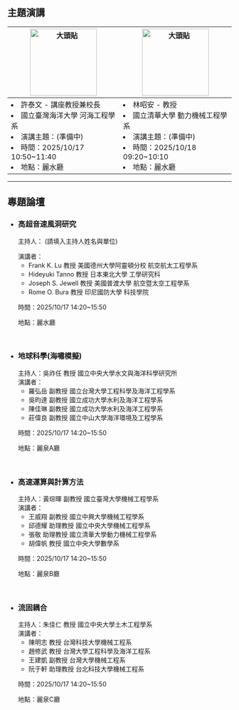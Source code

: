 

## 主題演講


<center>
    <body>
    <div class="table-wrapper">
        <table class="table">
            <thead>
                <tr>
                    <th style="width: 20%;"> <img src="./static/img/DSC00804P.jpg" alt="大頭貼" class = "speak-img"> </th>
                    <th style="width: 20%;"> <img src="./static/img/Chao-An-Lin.jpg" alt="大頭貼" class = "speak-img">  </th>
                </tr>
            </thead>
            <tbody>
                <tr>
                    <td>               
<li>許泰文 - 講座教授兼校長  </li>
<li>國立臺灣海洋大學 河海工程學系 </li> 
<li>演講主題：(準備中)  </li>
<li>時間：2025/10/17 10:50~11:40 </li>
<li>地點：麗水廳</li>
</td>
                    <td>
<li>林昭安 - 教授  </li>
<li>國立清華大學 動力機械工程學系   </li> 
<li>演講主題：(準備中)  </li>
<li>時間：2025/10/18 09:20~10:10  </li>
<li>地點：麗水廳</li>
</td>
                </tr>
            </tbody>
        </table>
    </div>
    </body>
</center>

<!--
## 國外學者論壇
主持人:  
演講者介紹
<table class="invited-scholars">
  <thead>
    <tr>
      <th>Name</th>
      <th>Affiliation</th>
      <th>Supersonic Wind Tunnel Research & Experience</th>
    </tr>
  </thead>
  <tbody>
    <tr>
      <td>Frank K. Lu</td>
      <td>University of Texas at Arlington, USA</td>
      <td>
        <p>Dr. Lu is a globally recognized expert in hypersonic and supersonic</p>
        <p>experimental aerodynamics. His extensive background includes </p>
        <p>expertise  in  detonation  propulsion  systems,  shock  wave-boundary </p>
        <p>layer  interactions,  and  experimental  flow  diagnostics.  He  has  also </p>
        <p>served as the Director of the Aerodynamics Research Center at UTA.</p>
      </td>
    </tr>
    <tr>
      <td>Hideyuki Tanno</td>
      <td>Tohoku University, Japan</td>
      <td>
        <p>Dr.  Tanno  is  a  globally  recognized  expert  in  rotating  detonation </p>
        <p>engines  and  air-breathing  propulsion  systems  for  scramjets.  His </p>
        <p>research also focuses on aero-thermal engineering for re-entry </p>
        <p>spacecraft  and  hypersonic  cruisers,  as  well  as  radiation  heating  of </p>
        <p>super-orbital  reentry  capsules.  He  has  extensive  experience  in  both </p>
        <p>fundamental research and experimental facility development, </p>
        <p>including his current role as a Senior Researcher at JAXA's HIEST </p>
        <p>facility.</p>
      </td>
    </tr>
    <tr>
      <td>Joseph S. Jewell</td>
      <td>Purdue University, USA</td>
      <td>
        <p>Dr.  Jewell’s  notable  experience  includes  leadership  roles  as  the </p>
        <p>Director of Purdue University's Boeing-AFOSR Mach 6 Quiet </p>
        <p>Tunnel  and  HYPULSE  Reflected  Shock/Expansion  Tunnel.  His </p>
        <p>research expertise encompasses hypersonic boundary-layer </p>
        <p>transition, low-disturbance wind tunnel testing, and advanced laser-</p>
        <p>based diagnostics </p>
</td>
    </tr>
    <tr>
      <td>Rome Oktovianus Bura</td>
      <td>Republic of Indonesia Defense University (RIDU)</td>
      <td>
        <p>Dr.  Bura  is  an  expert  in  hypersonic  aerothermodynamics  and  high-</p>
        <p>speed  aerodynamics,  with  a  focus  on  defense-related  aerospace </p>
        <p>technology. He has extensive experience across academia and </p>
        <p>industry,  including  serving  as  Dean  of  the  Faculty  of  Defense </p>
        <p>Technology at RIDU and as a Visiting Professor at the University of </p>
        <p>Texas at Arlington. His research also covers detonation-based shock </p>
        <p>physics and flow control.</p>
      </td>
    </tr>
  </tbody>
</table-->

<!--時間：2025/10/17 14:20~15:50
    
地點：麗水廳 -->

<hr/>

## 專題論壇
* ### 高超音速風洞研究
    主持人： (請填入主持人姓名與單位)

    演講者：  
    * Frank K. Lu 教授 美國德州大學阿靈頓分校 航空航太工程學系
    * Hideyuki Tanno 教授 日本東北大學 工學研究科
    * Joseph S. Jewell 教授 美國普渡大學 航空暨太空工程學系
    * Rome O. Bura 教授 印尼國防大學 科技學院
    
    時間：2025/10/17 14:20~15:50
    
    地點：麗水廳  
</br>

* ### 地球科學(海嘯模擬)
    主持人：吳祚任 教授 國立中央大學水文與海洋科學研究所  
    演講者：
    * 羅弘岳 副教授	國立台灣大學工程科學及海洋工程學系
    * 吳昀達 副教授	國立成功大學水利及海洋工程學系
    * 陳佳琳 副教授	國立成功大學水利及海洋工程學系
    * 莊偉良 副教授	國立中山大學海洋環境及工程學系  
    
    時間：2025/10/17 14:20~15:50
    
    地點：麗泉A廳  
</br>

* ### 高速運算與計算方法  
    主持人：黃琮暉 副教授 國立臺灣大學機械工程學系  
    演講者：
    * 王威翔 副教授 國立中興大學機械工程學系
    * 邱德耀 助理教授 國立中央大學機械工程學系
    * 張敬 助理教授 國立清華大學動力機械工程學系
    * 胡偉帆 教授 國立中央大學數學系  
    
    時間：2025/10/17 14:20~15:50 

    地點：麗泉B廳 
</br>

* ### 流固耦合  
    主持人：朱佳仁 教授	國立中央大學土木工程學系  
    演講者：
    * 陳明志 教授 台灣科技大學機械工程系
    * 趙修武 教授 台灣大學工程科學及海洋工程系
    * 王建凱 副教授 台灣大學機械工程系
    * 阮于軒 助理教授 台北科技大學機械工程系  
    
    時間：2025/10/17 14:20~15:50 
    
    地點：麗泉C廳  




<style>
    .speak-img {
        width: 150px;
        height: auto;
    }

    p {
        margin-bottom: 0;
    }
    /* 只影響 Markdown 區域的所有表格 --------------------------- */

      /* ============  外框（負責寬度、圓角、陰影、捲軸） ============ */
      .table-wrapper{
      width:fit-content;     /* 寬度 = 內容本身 (表格) 
      /*width:100vw;*/
      margin: center;         
      border: 0.1vh solidrgba(213, 213, 213, 0.45);
      border-radius: 0.5vh;

      }

    .md-content table,
    #markdown-container table{
      width: 100%;                /* 撐到跟外框一樣寬 */
      /*border-collapse: collapse;   表頭／內容線條連在一起 */
      overflow:auto;

      font-family:"Segoe UI",Roboto,"Helvetica Neue",Arial,"Noto Sans",sans-serif;
      font-size:1rem;                     /* 16px，可視需要調整 */
      color:#333;
    }

    /* 表頭 ---------------------------------------------------- */
    .md-content th,
    #markdown-container th{
      font-weight:600;
      font-size:3.5vh;                  /* 稍大一點 */
      padding:1vh 3vh;
      text-align:left;                    /* 日期欄靠左 */
      /*border-bottom:0.4vh solid rgb(192, 192, 192);     粗底線 */
      background-color: transparent;
    }
    .md-content th,
    #markdown-container th:not(:first-child){    
      text-align:left;
      }


    /* 表格內容 ------------------------------------------------ */
    .md-content td,
    #markdown-container td{
      font-size:3.5vh; 
      padding:1vh 3vh;
      
      background-color: transparent;  
      text-align:left; 
    }
      /* 表頭：金額欄改右對齊 */


      /* 最後一列不需要底線 */
      .md-content tr,
      #markdown-container .table tr:last-child td{
      border-bottom:none;
      }

    /* 表格過寬時的橫向捲軸 ------------------------------------ */
    .md-content table,
    #markdown-container table{
      display: block;
      overflow-x: auto;            /* 出現 scroll bar → 手機也不會被撐破版 */
      white-space: nowrap;         /* 視需要可拿掉；拿掉就會自動換行 */
    }
    td:nth-child(1), th:nth-child(1),td:nth-child(2), th:nth-child(2) { /*自動換行*/
      white-space: normal;
      } 


    /* Invited-Scholars */
    .md-content table,
    #markdown-container .invited-scholars th{
      font-size: 1rem;
      border-width: 1px;
    }

    .md-content table,
    #markdown-container .invited-scholars td{
      font-size: 1rem;
      border-width: 1px;
    }

</style>